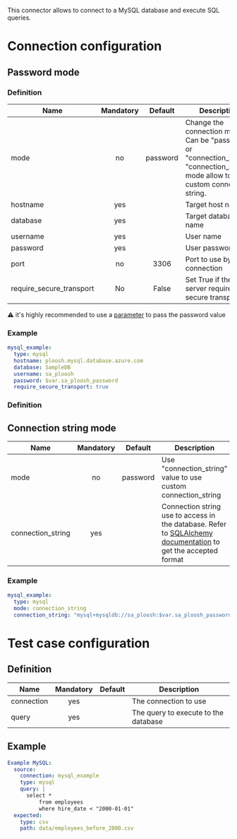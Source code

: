This connector allows to connect to a MySQL database and execute SQL queries.

# Connection configuration
## Password mode
### Definition
| Name                     | Mandatory | Default    | Description |
|--------------------------|:---------:|:----------:|-------------|
| mode                     | no        |  password  | Change the connection mode. Can be "password" or "connection_string". "connection_string" mode allow to use a custom connection string.
| hostname                 | yes       |            | Target host name
| database                 | yes       |            | Target database name
| username                 | yes       |            | User name
| password                 | yes       |            | User password
| port                     | no        | 3306       | Port to use by the connection
| require_secure_transport | No        | False      | Set True if the server require a secure transport

:warning: it's highly recommended to use a [parameter](/Custom-parameters) to pass the password value

### Example
``` yaml
mysql_example:
  type: mysql
  hostname: ploosh.mysql.database.azure.com
  database: SampleDB
  username: sa_ploosh
  password: $var.sa_ploosh_password 
  require_secure_transport: true
```

### Definition
## Connection string mode
| Name              | Mandatory | Default                       | Description |
|-------------------|:---------:|:-----------------------------:|-------------|
| mode              | no        |  password                     | Use "connection_string" value to use custom connection_string
| connection_string | yes       |                               | Connection string use to access in the database. Refer to [SQLAlchemy documentation](https://docs.sqlalchemy.org/en/20/dialects/mysql.html) to get the accepted format

### Example
``` yaml
mysql_example:
  type: mysql
  mode: connection_string
  connection_string: "mysql+mysqldb://sa_ploosh:$var.sa_ploosh_password@ploosh.mysql.database.azure.com/SampleDB"
```

# Test case configuration
## Definition
| Name              | Mandatory | Default                       | Description |
|-------------------|:---------:|:-----------------------------:|-------------|
| connection        | yes       |                               | The connection to use 
| query             | yes       |                               | The query to execute to the database
## Example

``` yaml
Example MySQL:
  source:
    connection: mysql_example
    type: mysql
    query: | 
      select * 
          from employees
          where hire_date < "2000-01-01"
  expected:
    type: csv
    path: data/employees_before_2000.csv
```